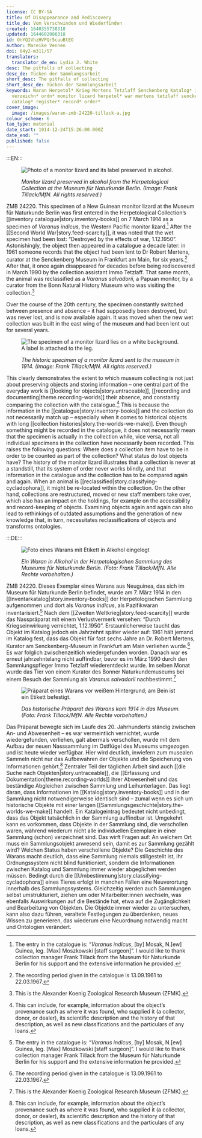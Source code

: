 ```yaml
---
license: CC BY-SA
title: Of Disappearance and Rediscovery
title_de: Vom Verschwinden und Wiederfinden
created: 1640355738318
updated: 1644602086318
id: OnYQIVhzHVPQr5cuuBtEO
author: Mareike Vennen
doi: 64y2-m311/57
translators:
  translator_de_en: Lydia J. White
desc: The pitfalls of collecting
desc_de: Tücken der Sammlungsarbeit
short_desc: The pitfalls of collecting
short_desc_de: Tücken der Sammlungsarbeit
keywords: Waran Herpetol* Krieg Mertens Tetzlaff Senckenberg Katalog* inventar*
  verzeichn* ordn* monitor lizard herpetol* war mertens tetzlaff senckenberg
  catalog* register* record* order*
cover_image:
  image: /images/waran-zmb-24220-tillack-a.jpg
colour_scheme: 6
tao_type: material
date_start: 1914-12-24T15:26:00.000Z
date_end: ""
published: false
---
```


:::EN:::

<figure>

![Photo of a monitor lizard and its label preserved in alcohol.](/images/mv/waran-zmb-24220-tillack-a.jpg)

<figcaption>

_Monitor lizard preserved in alcohol from the Herpetological Collection at the Museum für Naturkunde Berlin. (Image: Frank Tillack/MfN. All rights reserved.)_

</figcaption>

</figure>

ZMB 24220. This specimen of a New Guinean monitor lizard at the Museum für Naturkunde Berlin was first entered in the Herpetological Collection’s [[inventory catalogue|story.inventory-books]] on 7 March 1914 as a specimen of _Varanus indicus_, the Western Pacific monitor lizard.[^1] After the [[Second World War|story.feed-scarcity]], it was noted that the wet specimen had been lost: “Destroyed by the effects of war, 1.12.1950”. Astonishingly, the object then appeared in a catalogue a decade later: in 1961 someone records that the object had been lent to Dr Robert Mertens, curator at the Senckenberg Museum in Frankfurt am Main, for six years.[^2] After that, it once again disappeared for decades before being rediscovered in March 1990 by the collection assistant Immo Tetzlaff. That same month, the animal was reclassified as a _Varanus salvadorii_, a Papuan monitor, by a curator from the Bonn Natural History Museum who was visiting the collection.[^3]

Over the course of the 20th century, the specimen constantly switched between presence and absence – it had supposedly been destroyed, but was never lost, and is now available again. It was moved when the new wet collection was built in the east wing of the museum and had been lent out for several years. 

<figure>

![The specimen of a monitor lizard lies on a white background. A label is attached to the leg.](/images/mv/waran-zmb-24220-tillack-b.jpg)

<figcaption>

_The historic specimen of a monitor lizard sent to the museum in 1914. (Image: Frank Tillack/MfN. All rights reserved.)_

</figcaption>

</figure>
 
This clearly demonstrates the extent to which museum collecting is not just about preserving objects and storing information – one central part of the everyday work is [[looking for objects|story.untraceable]], [[recording and documenting|theme.recording-worlds]] their absence, and constantly comparing the collection with the catalogue.[^4] This is because the information in the [[catalogue|story.inventory-books]] and the collection do not necessarily match up – especially when it comes to historical objects with long [[collection histories|story.the-worlds-we-make]]. Even though something might be recorded in the catalogue, it does not necessarily mean that the specimen is actually in the collection while, vice versa, not all individual specimens in the collection have necessarily been recorded. This raises the following questions: Where does a collection item have to be in order to be counted as part of the collection? What status do lost objects have? The history of the monitor lizard illustrates that a collection is never at a standstill, that its system of order never works blindly, and that information in the catalogue and the collection has to be compared again and again. When an animal is [[reclassified|story.classifying-cycladophora]], it might be re-located within the collection. On the other hand, collections are restructured, moved or new staff members take over, which also has an impact on the holdings, for example on the accessibility and record-keeping of objects. Examining objects again and again can also lead to rethinkings of outdated assumptions and the generation of new knowledge that, in turn, necessitates reclassifications of objects and transforms ontologies.

[^1]: The entry in the catalogue is: “_Varanus indicus_, [by] Mosak, N.[ew] Guinea, leg. [Max] Moszkowski [staff surgeon]”. I would like to thank collection manager Frank Tillack from the Museum für Naturkunde Berlin for his support and the extensive information he provided. 

[^2]: The recording period given in the catalogue is 13.09.1961 to 22.03.1967.

[^3]: This is the Alexander Koenig Zoological Research Museum (ZFMK).

[^4]: This can include, for example, information about the object’s provenance such as where it was found, who supplied it (a collector, donor, or dealer), its scientific description and the history of that description, as well as new classifications and the particulars of any loans.
 
 
:::DE:::

<figure>

![Foto eines Warans mit Etikett in Alkohol eingelegt](/images/mv/waran-zmb-24220-tillack-a.jpg)

<figcaption>

_Ein Waran in Alkohol in der Herpetologischen Sammlung des Museums für Naturkunde Berlin. (Foto: Frank Tillack/MfN. Alle Rechte vorbehalten.)_

</figcaption>

</figure>

 

ZMB 24220. Dieses Exemplar eines Warans aus Neuguinea, das sich im Museum für Naturkunde Berlin befindet, wurde am 7. März 1914 in den [[Inventarkatalog|story.inventory-books]] der Herpetologischen Sammlung aufgenommen und dort als _Varanus indicus_, als Pazifikwaran inventarisiert.[^1] Nach dem [[Zweiten Weltkrieg|story.feed-scarcity]] wurde das Nasspräparat mit einem Verlustvermerk versehen: “Durch Kriegseinwirkung vernichtet, 1.12.1950”. Erstaunlicherweise taucht das Objekt im Katalog jedoch ein Jahrzehnt später wieder auf: 1961 hält jemand im Katalog fest, dass das Objekt für fast sechs Jahre an Dr. Robert Mertens, Kurator am Senckenberg-Museum in Frankfurt am Main verliehen wurde.[^2] Es war folglich zwischenzeitlich wiedergefunden worden. Danach war es erneut jahrzehntelang nicht auffindbar, bevor es im März 1990 durch den Sammlungspfleger Immo Tetzlaff wiederentdeckt wurde. Im selben Monat wurde das Tier von einem Kurator des Bonner Naturkundemuseums bei einem Besuch der Sammlung als _Varanus salvadorii_ nachbestimmt.[^3]
<figure>

![Präparat eines Warans vor weißem Hintergrund; am Bein ist ein Etikett befestigt.](/images/mv/waran-zmb-24220-tillack-b.jpg)

<figcaption>

_Das historische Präparat des Warans kam 1914 in das Museum. (Foto: Frank Tillack/MfN. Alle Rechte vorbehalten.)_

</figcaption>

</figure>
 
Das Präparat bewegte sich im Laufe des 20. Jahrhunderts ständig zwischen An- und Abwesenheit – es war vermeintlich vernichtet, wurde wiedergefunden, verliehen, galt abermals verschollen, wurde mit dem Aufbau der neuen Nasssammlung im Ostflügel des Museums umgezogen und ist heute wieder verfügbar. Hier wird deutlich, inwiefern zum musealen Sammeln nicht nur das Aufbewahren der Objekte und die Speicherung von Informationen gehört.[^4] Zentraler Teil der täglichen Arbeit sind auch [[die Suche nach Objekten|story.untraceable]], die [[Erfassung und Dokumentation|theme.recording-worlds]] ihrer Abwesenheit und das beständige Abgleichen zwischen Sammlung und Leihunterlagen. Das liegt daran, dass Informationen im [[Katalog|story.inventory-books]] und in der Sammlung nicht notwendigerweise identisch sind – zumal wenn es sich um historische Objekte mit einer langen [[Sammlungsgeschichte|story.the-worlds-we-make]] handelt. Ein Katalogeintrag bedeutet nicht unbedingt, dass das Objekt tatsächlich in der Sammlung auffindbar ist. Umgekehrt kann es vorkommen, dass Objekte in der Sammlung sind, die verschollen waren, während wiederum nicht alle individuellen Exemplare in einer Sammlung (schon) verzeichnet sind. Das wirft Fragen auf: An welchem Ort muss ein Sammlungsobjekt anwesend sein, damit es zur Sammlung gezählt wird? Welchen Status haben verschollene Objekte? Die Geschichte des Warans macht deutlich, dass eine Sammlung niemals stillgestellt ist, ihr Ordnungssystem nicht blind funktioniert, sondern die Informationen zwischen Katalog und Sammlung immer wieder abgeglichen werden müssen. Bedingt durch die [[Umbestimmung|story.classifying-cycladophora]] eines Tieres erfolgt in manchen Fällen eine Neuverortung innerhalb des Sammlungssystems. Gleichzeitig werden auch Sammlungen selbst umstrukturiert, ziehen um oder Mitarbeiter:innen wechseln, was ebenfalls Auswirkungen auf die Bestände hat, etwa auf die Zugänglichkeit und Bearbeitung von Objekten. Die Objekte immer wieder zu untersuchen, kann also dazu führen, veraltete Festlegungen zu überdenken, neues Wissen zu generieren, das wiederum eine Neuordnung notwendig macht und Ontologien verändert.
 
[^1]: Der Eintrag im Katalog lautet: “_Varanus indicus_, [von] Mosak, N.[eu] Guinea, leg. [Max] Moszkowski [Stabsarzt]”. Ich danke dem Sammlungsmanager Frank Tillack vom Museum für Naturkunde Berlin für die Unterstützung und ausführlichen Hinweise. 

[^2]: Als Verleihungszeitraum ist im Katalog angegeben 13.09.1961 bis 22.03.1967.

[^3]: Es handelt sich um das Zoologische Forschungsmuseum Alexander Koenig (ZFMK).

[^4]: Diese können etwa Informationen über die Provenienz wie Sammelort, Geber (Sammler, Schenker oder Verkäufer), die wissenschaftliche Beschreibung und deren Historie sowie Umbestimmungen und Leihverkehr umfassen.